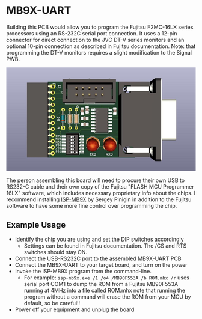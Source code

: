 # MB9X-UART
Building this PCB would allow you to program the Fujitsu F2MC-16LX series processors using an RS-232C serial port connection. It uses a 12-pin connector for direct connection to the JVC DT-V series monitors and an optional 10-pin connection as described in Fujitsu documentation. Note: that programming the DT-V monitors requires a slight modification to the Signal PWB. 

![PCB](MB9X-UARTsmall.jpg)

The person assembling this board will need to procure their own USB to RS232-C cable and their own copy of the Fujitsu "FLASH MCU Programmer 16LX" software, which includes necessary proprietary info about the chips. I recommend installing [ISP-MB9X](https://isp-mb9x.sourceforge.net/) by Sergey Pinigin in addition to the Fujitsu software to have some more fine control over programming the chip.

## Example Usage
 - Identify the chip you are using and set the DIP switches accordingly
   - Settings can be found in Fujitsu documentation. The /CS and RTS switches should stay ON.
 - Connect the USB-RS232C port to the assembled MB9X-UART PCB
 - Connect the MB9X-UART to your target board, and turn on the power
 - Invoke the ISP-MB9X program from the command-line. 
   - For example: ```isp-mb9x.exe /1 /o4 /MB90F553A /b ROM.mhx /r```
uses serial port COM1 to dump the ROM from a Fujitsu MB90F553A running at 4MHz into a file called ROM.mhx
note that running the program without a command will erase the ROM from your MCU by default, so be careful!!
 - Power off your equipment and unplug the board

